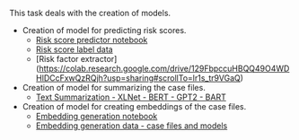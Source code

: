 This task deals with the creation of models.

- Creation of model for predicting risk scores.
    - [Risk score predictor notebook](https://colab.research.google.com/drive/1PioscmcR7Uoqp09hHPwrDfOACkAs_-Sq#scrollTo=YIdxAVgF7u4_)
    - [Risk score label data](https://docs.google.com/spreadsheets/d/1_7YiZz0LdQn_ns-74dlZScZ25YcfkthLU11oIJTDW_k/edit)
    - [Risk factor extractor] (https://colab.research.google.com/drive/129FbpccuHBQQ49O4WDHlDCcFxwQzRQjh?usp=sharing#scrollTo=lr1s_tr9VGaQ)
- Creation of model for summarizing the case files.
    - [Text Summarization - XLNet - BERT - GPT2 - BART](https://colab.research.google.com/drive/1DPa91k5mkRCQoBjrk3JXW5_Kje7g0fEu?usp=sharing)
- Creation of model for creating embeddings of the case files. 
    - [Embedding generation notebook](https://colab.research.google.com/drive/1HYPXJC3YvEFNru3zv3fFhjB128b8eOWa?usp=sharing)
    - [Embedding generation data - case files and models](https://drive.google.com/drive/folders/1NjxaqRevdQ4EV_mcS-I4ePiq3albNZAW?usp=sharing)
